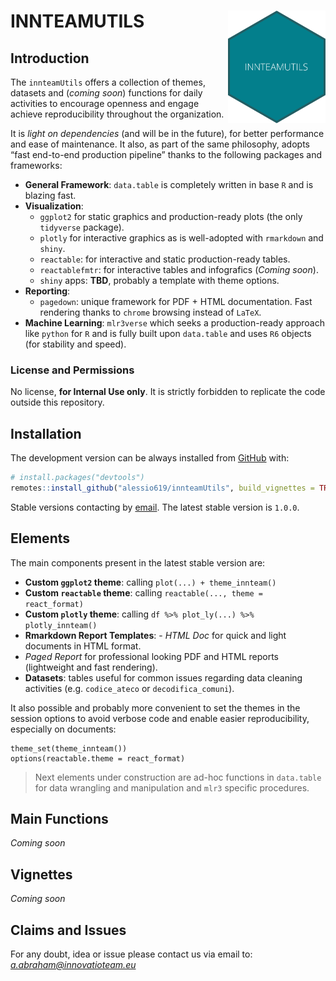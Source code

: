 
<!-- README.md is generated from README.Rmd. Please edit that file -->

# INNTEAMUTILS <a href="https://mbsconsulting.com"><img src="man/figures/logo.png" align="right" height="180" /></a>

## Introduction

The `innteamUtils` offers a collection of themes, datasets and (*coming
soon*) functions for daily activities to encourage openness and engage
achieve reproducibility throughout the organization.

It is *light on dependencies* (and will be in the future), for better
performance and ease of maintenance. It also, as part of the same
philosophy, adopts “fast end-to-end production pipeline” thanks to the
following packages and frameworks:

-   **General Framework**: `data.table` is completely written in base
    `R` and is blazing fast.
-   **Visualization**:
    -   `ggplot2` for static graphics and production-ready plots (the
        only `tidyverse` package).  
    -   `plotly` for interactive graphics as is well-adopted with
        `rmarkdown` and `shiny`.  
    -   `reactable`: for interactive and static production-ready tables.
    -   `reactablefmtr`: for interactive tables and infografics (*Coming
        soon*).  
    -   `shiny` apps: **TBD**, probably a template with theme options.
-   **Reporting**:
    -   `pagedown`: unique framework for PDF + HTML documentation. Fast
        rendering thanks to `chrome` browsing instead of `LaTeX`.
-   **Machine Learning**: `mlr3verse` which seeks a production-ready
    approach like `python` for `R` and is fully built upon `data.table`
    and uses `R6` objects (for stability and speed).

### License and Permissions

No license, **for Internal Use only**. It is strictly forbidden to
replicate the code outside this repository.

## Installation

The development version can be always installed from
[GitHub](https://github.com/) with:

``` r
# install.packages("devtools")
remotes::install_github("alessio619/innteamUtils", build_vignettes = TRUE)
```

Stable versions contacting by [email](a.abraham@innovationteam.eu). The
latest stable version is `1.0.0`.

## Elements

The main components present in the latest stable version are:  
- **Custom `ggplot2` theme**: calling `plot(...) + theme_innteam()`  
- **Custom `reactable` theme**: calling
`reactable(..., theme = react_format)`  
- **Custom `plotly` theme**: calling
`df %>% plot_ly(...) %>% plotly_innteam()`  
- **Rmarkdown Report Templates**: - *HTML Doc* for quick and light
documents in HTML format.  
- *Paged Report* for professional looking PDF and HTML reports
(lightweight and fast rendering).  
- **Datasets**: tables useful for common issues regarding data cleaning
activities (e.g. `codice_ateco` or `decodifica_comuni`).

It also possible and probably more convenient to set the themes in the
session options to avoid verbose code and enable easier reproducibility,
especially on documents:

    theme_set(theme_innteam())
    options(reactable.theme = react_format)

> Next elements under construction are ad-hoc functions in `data.table`
> for data wrangling and manipulation and `mlr3` specific procedures.

## Main Functions

*Coming soon*

## Vignettes

*Coming soon*

## Claims and Issues

For any doubt, idea or issue please contact us via email to:
*<a.abraham@innovatioteam.eu>*
